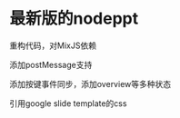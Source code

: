 最新版的nodeppt
=============

重构代码，对MixJS依赖

添加postMessage支持

添加按键事件同步，添加overview等多种状态

引用google slide template的css
